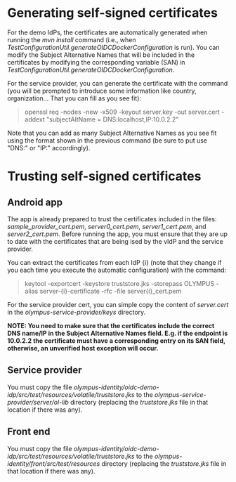# Generating self-signed certificates
For the demo IdPs, the certificates are automatically generated when running the *mvn install* command (i.e., when *TestConfigurationUtil.generateOIDCDockerConfiguration* is run). You can modify the Subject Alternative Names that will be included in the certificates by modifying the corresponding variable (SAN) in *TestConfigurationUtil.generateOIDCDockerConfiguration*.

For the service provider, you can generate the certificate with the command (you will be prompted to introduce some information like country, organization... That you can fill as you see fit):
> openssl req -nodes -new -x509 -keyout server.key -out server.cert -addext "subjectAltName = DNS:localhost,IP:10.0.2.2"

Note that you can add as many Subject Alternative Names as you see fit using the format shown in the previous command (be sure to put use "DNS:" or "IP:" accordingly).

# Trusting self-signed certificates 
## Android app
The app is already prepared to trust the certificates included in the files: *sample_provider_cert.pem*, *server0_cert.pem*, *server1_cert.pem*, and *server2_cert.pem*. Before running the app, you must ensure that they are up to date with the certificates that are being ised by the vIdP and the service provider. 

You can extract the certificates from each IdP {i} (note that they change if you each time you execute the automatic configuration) with the command:
> keytool -exportcert -keystore truststore.jks -storepass OLYMPUS -alias server-{i}-certificate -rfc -file server{i}_cert.pem

For the service provider cert, you can simple copy the content of *server.cert* in the *olympus-service-provider/keys* directory.

**NOTE: You need to make sure that the certificates include the correct DNS name/IP in the Subject Alternative Names field. E.g. if the endpoint is 10.0.2.2 the certificate must have a corresponding entry on its SAN field, otherwise, an unverified host exception will occur.**

## Service provider
You must copy the file *olympus-identity/oidc-demo-idp/src/test/resources/volatile/truststore.jks* to the *olympus-service-provider/server/ol-lib* directory (replacing the *truststore.jks* file in that location if there was any).

## Front end
You must copy the file *olympus-identity/oidc-demo-idp/src/test/resources/volatile/truststore.jks* to the *olympus-identity/front/src/test/resources* directory (replacing the *truststore.jks* file in that location if there was any).
